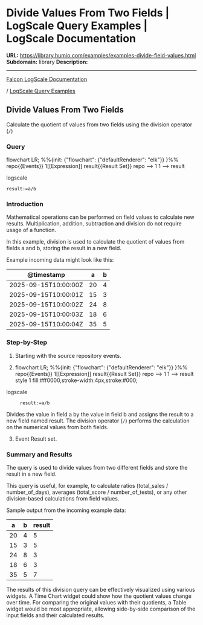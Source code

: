 # Divide Values From Two Fields | LogScale Query Examples | LogScale Documentation

**URL:** https://library.humio.com/examples/examples-divide-field-values.html
**Subdomain:** library
**Description:** 

---

[Falcon LogScale Documentation](https://library.humio.com)

/ [LogScale Query Examples](examples.html)

## Divide Values From Two Fields

Calculate the quotient of values from two fields using the division operator (`/`) 

### Query

flowchart LR; %%{init: {"flowchart": {"defaultRenderer": "elk"}} }%% repo{{Events}} 1[[Expression]] result{{Result Set}} repo --> 1 1 --> result

logscale
    
    
    result:=a/b

### Introduction

Mathematical operations can be performed on field values to calculate new results. Multiplication, addition, subtraction and division do not require usage of a function. 

In this example, division is used to calculate the quotient of values from fields a and b, storing the result in a new field. 

Example incoming data might look like this: 

@timestamp| a| b  
---|---|---  
2025-09-15T10:00:00Z| 20| 4  
2025-09-15T10:00:01Z| 15| 3  
2025-09-15T10:00:02Z| 24| 8  
2025-09-15T10:00:03Z| 18| 6  
2025-09-15T10:00:04Z| 35| 5  
  
### Step-by-Step

  1. Starting with the source repository events.

  2. flowchart LR; %%{init: {"flowchart": {"defaultRenderer": "elk"}} }%% repo{{Events}} 1[[Expression]] result{{Result Set}} repo --> 1 1 --> result style 1 fill:#ff0000,stroke-width:4px,stroke:#000;

logscale
         
         result:=a/b

Divides the value in field a by the value in field b and assigns the result to a new field named result. The division operator (`/`) performs the calculation on the numerical values from both fields. 

  3. Event Result set.




### Summary and Results

The query is used to divide values from two different fields and store the result in a new field. 

This query is useful, for example, to calculate ratios (total_sales / number_of_days), averages (total_score / number_of_tests), or any other division-based calculations from field values. 

Sample output from the incoming example data: 

a| b| result  
---|---|---  
20| 4| 5  
15| 3| 5  
24| 8| 3  
18| 6| 3  
35| 5| 7  
  
The results of this division query can be effectively visualized using various widgets. A Time Chart widget could show how the quotient values change over time. For comparing the original values with their quotients, a Table widget would be most appropriate, allowing side-by-side comparison of the input fields and their calculated results.
